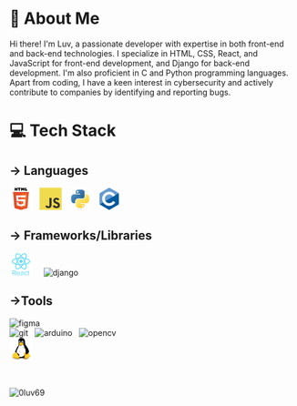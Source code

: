 # 💫 About Me
Hi there! I'm Luv, a passionate developer with expertise in both front-end and back-end technologies. I specialize in HTML, CSS, React, and JavaScript for front-end development, and Django for back-end development. I'm also proficient in C and Python programming languages. Apart from coding, I have a keen interest in cybersecurity and actively contribute to companies by identifying and reporting bugs.

# 💻 Tech Stack

  ## -> Languages
  <img src="https://raw.githubusercontent.com/devicons/devicon/master/icons/html5/html5-original-wordmark.svg" alt="html5" width="40" height="40"/>&nbsp;&nbsp;
  <img src="https://raw.githubusercontent.com/devicons/devicon/master/icons/javascript/javascript-original.svg" alt="javascript" width="40" height="40"/>&nbsp;&nbsp;
  <img src="https://raw.githubusercontent.com/devicons/devicon/master/icons/python/python-original.svg" alt="javascript" width="40" height="40"/>&nbsp;&nbsp; 
  <img src="https://raw.githubusercontent.com/devicons/devicon/master/icons/c/c-original.svg" alt="javascript" width="40" height="40"/>

  
  ## -> Frameworks/Libraries
  <img src="https://raw.githubusercontent.com/devicons/devicon/master/icons/react/react-original-wordmark.svg" alt="react" width="40" height="40"/>&nbsp;&nbsp;&nbsp;&nbsp; 
  <img src="https://cdn.worldvectorlogo.com/logos/django.svg" alt="django" width="40" height="40"/>

  ## ->Tools
  <img src="https://www.vectorlogo.zone/logos/figma/figma-icon.svg" alt="figma" width="40" height="40"/>&nbsp;&nbsp;    
  <img src="https://www.vectorlogo.zone/logos/git-scm/git-scm-icon.svg" alt="git" width="40" height="40"/>&nbsp;&nbsp; 
  <img src="https://cdn.worldvectorlogo.com/logos/arduino-1.svg" alt="arduino" width="40" height="40"/>&nbsp;&nbsp;
  <img src="https://www.vectorlogo.zone/logos/opencv/opencv-icon.svg" alt="opencv" width="40" height="40"/>&nbsp;&nbsp;  
  <img src="https://raw.githubusercontent.com/devicons/devicon/master/icons/linux/linux-original.svg" alt="linux" width="40" height="40"/>

<br>
<p><img align="left" src="https://github-readme-stats.vercel.app/api/top-langs?username=0luv69&show_icons=true&locale=en&layout=compact" alt="0luv69" /></p>
